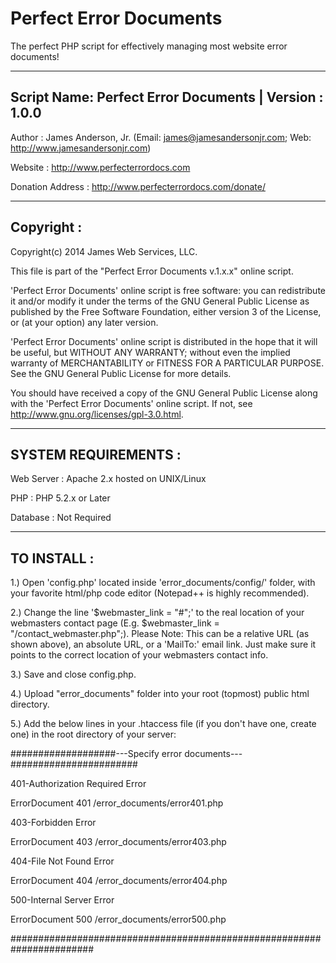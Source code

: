 Perfect Error Documents
=======================

The perfect PHP script for effectively managing most website error documents! 

-----------------------------------------------------------------------
Script Name: Perfect Error Documents | Version : 1.0.0
-----------------------------------------------------------------------

Author : James Anderson, Jr. (Email: james@jamesandersonjr.com; Web: http://www.jamesandersonjr.com)

Website : http://www.perfecterrordocs.com

Donation Address : http://www.perfecterrordocs.com/donate/

-----------------------------------------------------------------------
Copyright :
-----------------------------------------------------------------------

Copyright(c) 2014 James Web Services, LLC.


This file is part of the "Perfect Error Documents v.1.x.x" online script.

'Perfect Error Documents' online script is free software: you can redistribute it and/or modify
it under the terms of the GNU General Public License as published by
the Free Software Foundation, either version 3 of the License, or
(at your option) any later version.

'Perfect Error Documents' online script is distributed in the hope that it will be useful,
but WITHOUT ANY WARRANTY; without even the implied warranty of
MERCHANTABILITY or FITNESS FOR A PARTICULAR PURPOSE. See the
GNU General Public License for more details.

You should have received a copy of the GNU General Public License
along with the 'Perfect Error Documents' online script.  If not, see http://www.gnu.org/licenses/gpl-3.0.html.

-----------------------------------------------------------------------
SYSTEM REQUIREMENTS :
-----------------------------------------------------------------------

Web Server : Apache 2.x hosted on UNIX/Linux

PHP : PHP 5.2.x or Later

Database : Not Required

-----------------------------------------------------------------------
TO INSTALL :
-----------------------------------------------------------------------

1.) Open 'config.php' located inside 'error_documents/config/' folder, with your favorite html/php code editor (Notepad++ is highly recommended).

2.) Change the line '$webmaster_link = "#";' to the real location of your webmasters contact page (E.g. $webmaster_link = "/contact_webmaster.php";).
    Please Note: This can be a relative URL (as shown above), an absolute URL, or a 'MailTo:' email link. Just make sure it points to the correct location of your webmasters contact info.

3.) Save and close config.php.

4.) Upload "error_documents" folder into your root (topmost) public html directory. 

5.) Add the below lines in your .htaccess file (if you don't have one, create one) in the root directory of your server:


###################---Specify error documents---#######################

401-Authorization Required Error
 
ErrorDocument 401 /error_documents/error401.php

403-Forbidden Error
 
ErrorDocument 403 /error_documents/error403.php

404-File Not Found Error
 
ErrorDocument 404 /error_documents/error404.php

500-Internal Server Error
 
ErrorDocument 500 /error_documents/error500.php

#######################################################################

